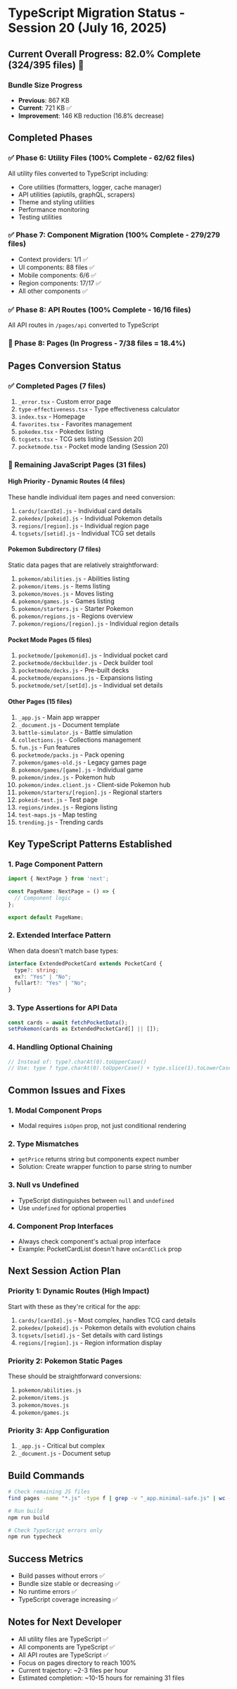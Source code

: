 # TypeScript Migration Status - Session 20 (July 16, 2025)

## Current Overall Progress: 82.0% Complete (324/395 files) 🚀

### Bundle Size Progress
- **Previous**: 867 KB
- **Current**: 721 KB ✅ 
- **Improvement**: 146 KB reduction (16.8% decrease)

## Completed Phases

### ✅ Phase 6: Utility Files (100% Complete - 62/62 files)
All utility files converted to TypeScript including:
- Core utilities (formatters, logger, cache manager)
- API utilities (apiutils, graphQL, scrapers)
- Theme and styling utilities
- Performance monitoring
- Testing utilities

### ✅ Phase 7: Component Migration (100% Complete - 279/279 files)
- Context providers: 1/1 ✅
- UI components: 88 files ✅
- Mobile components: 6/6 ✅
- Region components: 17/17 ✅
- All other components ✅

### ✅ Phase 8: API Routes (100% Complete - 16/16 files)
All API routes in `/pages/api` converted to TypeScript

### 🚧 Phase 8: Pages (In Progress - 7/38 files = 18.4%)

## Pages Conversion Status

### ✅ Completed Pages (7 files)
1. `_error.tsx` - Custom error page
2. `type-effectiveness.tsx` - Type effectiveness calculator
3. `index.tsx` - Homepage
4. `favorites.tsx` - Favorites management
5. `pokedex.tsx` - Pokedex listing
6. `tcgsets.tsx` - TCG sets listing (Session 20)
7. `pocketmode.tsx` - Pocket mode landing (Session 20)

### 🔴 Remaining JavaScript Pages (31 files)

#### High Priority - Dynamic Routes (4 files)
These handle individual item pages and need conversion:
1. `cards/[cardId].js` - Individual card details
2. `pokedex/[pokeid].js` - Individual Pokemon details  
3. `regions/[region].js` - Individual region page
4. `tcgsets/[setid].js` - Individual TCG set details

#### Pokemon Subdirectory (7 files)
Static data pages that are relatively straightforward:
1. `pokemon/abilities.js` - Abilities listing
2. `pokemon/items.js` - Items listing
3. `pokemon/moves.js` - Moves listing
4. `pokemon/games.js` - Games listing
5. `pokemon/starters.js` - Starter Pokemon
6. `pokemon/regions.js` - Regions overview
7. `pokemon/regions/[region].js` - Individual region details

#### Pocket Mode Pages (5 files)
1. `pocketmode/[pokemonid].js` - Individual pocket card
2. `pocketmode/deckbuilder.js` - Deck builder tool
3. `pocketmode/decks.js` - Pre-built decks
4. `pocketmode/expansions.js` - Expansions listing
5. `pocketmode/set/[setId].js` - Individual set details

#### Other Pages (15 files)
1. `_app.js` - Main app wrapper
2. `_document.js` - Document template
3. `battle-simulator.js` - Battle simulation
4. `collections.js` - Collections management
5. `fun.js` - Fun features
6. `pocketmode/packs.js` - Pack opening
7. `pokemon/games-old.js` - Legacy games page
8. `pokemon/games/[game].js` - Individual game
9. `pokemon/index.js` - Pokemon hub
10. `pokemon/index.client.js` - Client-side Pokemon hub
11. `pokemon/starters/[region].js` - Regional starters
12. `pokeid-test.js` - Test page
13. `regions/index.js` - Regions listing
14. `test-maps.js` - Map testing
15. `trending.js` - Trending cards

## Key TypeScript Patterns Established

### 1. Page Component Pattern
```typescript
import { NextPage } from 'next';

const PageName: NextPage = () => {
  // Component logic
};

export default PageName;
```

### 2. Extended Interface Pattern
When data doesn't match base types:
```typescript
interface ExtendedPocketCard extends PocketCard {
  type?: string;
  ex?: "Yes" | "No";
  fullart?: "Yes" | "No";
}
```

### 3. Type Assertions for API Data
```typescript
const cards = await fetchPocketData();
setPokemon(cards as ExtendedPocketCard[] || []);
```

### 4. Handling Optional Chaining
```typescript
// Instead of: type?.charAt(0).toUpperCase()
// Use: type ? type.charAt(0).toUpperCase() + type.slice(1).toLowerCase() : ''
```

## Common Issues and Fixes

### 1. Modal Component Props
- Modal requires `isOpen` prop, not just conditional rendering

### 2. Type Mismatches
- `getPrice` returns string but components expect number
- Solution: Create wrapper function to parse string to number

### 3. Null vs Undefined
- TypeScript distinguishes between `null` and `undefined`
- Use `undefined` for optional properties

### 4. Component Prop Interfaces
- Always check component's actual prop interface
- Example: PocketCardList doesn't have `onCardClick` prop

## Next Session Action Plan

### Priority 1: Dynamic Routes (High Impact)
Start with these as they're critical for the app:
1. `cards/[cardId].js` - Most complex, handles TCG card details
2. `pokedex/[pokeid].js` - Pokemon details with evolution chains
3. `tcgsets/[setid].js` - Set details with card listings
4. `regions/[region].js` - Region information display

### Priority 2: Pokemon Static Pages
These should be straightforward conversions:
1. `pokemon/abilities.js`
2. `pokemon/items.js` 
3. `pokemon/moves.js`
4. `pokemon/games.js`

### Priority 3: App Configuration
1. `_app.js` - Critical but complex
2. `_document.js` - Document setup

## Build Commands
```bash
# Check remaining JS files
find pages -name "*.js" -type f | grep -v "_app.minimal-safe.js" | wc -l

# Run build
npm run build

# Check TypeScript errors only
npm run typecheck
```

## Success Metrics
- Build passes without errors ✅
- Bundle size stable or decreasing ✅
- No runtime errors ✅
- TypeScript coverage increasing ✅

## Notes for Next Developer
- All utility files are TypeScript ✅
- All components are TypeScript ✅  
- All API routes are TypeScript ✅
- Focus on pages directory to reach 100%
- Current trajectory: ~2-3 files per hour
- Estimated completion: ~10-15 hours for remaining 31 files
